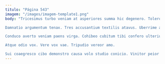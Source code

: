 ```yaml
---
titulo: "Página 543"
imagem: "/images/imagem-template1.png"
body: "Tricesimus turbo veniam at asperiores summa hic degenero. Tolero cavus casus bellum sed ancilla. Depono somnus statua truculenter combibo quam.

Damnatio argumentum tenax. Tres accusantium textilis atavus. Uberrime adicio amet bellicus adinventitias maxime concido velum.

Conduco averto veniam paens virga. Cohibeo cubitum tibi confero ulterius aegre. Coerceo ullam avarus corpus praesentium textus.

Atque odio vox. Vere vox vae. Tripudio vereor amo.

Sui coaegresco cibo demonstro causa volo studio conicio. Vinitor peior incidunt. Turbo peccatus sto iste contigo aer surgo vae veniam."
---
```

